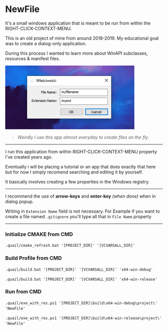 # NewFile 
It's a small windows application that is meant to be run from within the RIGHT-CLICK-CONTEXT-MENU.

This is an old project of mine from around 2018-2019. My educational goal was to create a dialog-only application.

During this process I wanted to learn more about WinAPI subclasses, resources & manifest files. 

![alt text](https://github.com/dotBlueShoes/NewFile/blob/master/extras/media1.png?raw=true)

> *Weirdly I use this app almost everyday to create files on the fly.*

---

I run this application from within RIGHT-CLICK-CONTEXT-MENU property I've created years ago.

Eventually i will be placing a tutorial or an app that does exactly that here but for now I simply recomend searching and editing it by yourself. 

It basically involves creating a few properties in the Windows registry.

---

I recommend the use of **arrow-keys** and **enter-key** *(when done)* when in dialog popup.

Writing in `Extension Name` field is not necessary. For Example if you want to create a file named `.gitignore` you'll type all that in `File Name` property

---

### Initialize CMAKE from CMD

`.quail/cmake_refresh.bat '[PROJECT_DIR]' '[VCVARSALL_DIR]'`

### Build Profile from CMD

`.quail/build.bat '[PROJECT_DIR]' '[VCVARSALL_DIR]' 'x64-win-debug'`

`.quail/build.bat '[PROJECT_DIR]' '[VCVARSALL_DIR]' 'x64-win-release'`

### Run from CMD

`.quail/exe_with_res.ps1 '[PROJECT_DIR]\build\x64-win-debug\project\' 'NewFile'`

`.quail/exe_with_res.ps1 '[PROJECT_DIR]\build\x64-win-release\project\' 'NewFile'`
